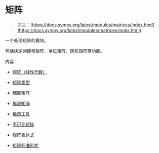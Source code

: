 # 矩阵

> 原文：[https://docs.sympy.org/latest/modules/matrices/index.html](https://docs.sympy.org/latest/modules/matrices/index.html)

一个处理矩阵的模块。

包括快速创建零矩阵、单位矩阵、随机矩阵等功能。

内容：

+   [矩阵（线性代数）](matrices.html)

+   [矩阵类型](kind.html)

+   [稠密矩阵](dense.html)

+   [稀疏矩阵](sparse.html)

+   [稀疏工具](sparsetools.html)

+   [不可变矩阵](immutablematrices.html)

+   [矩阵表达式](expressions.html)

+   [矩阵标准形式](normalforms.html)
